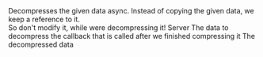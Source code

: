 <function name="AsyncDecompress" parent="util" type="libraryfunc">
	<description>
		Decompresses the given data async.
		<warning>
			Instead of copying the given data, we keep a reference to it.<br>
			So don't modify it, while were decompressing it!
		</warning>
	</description>
	<realm>Server</realm>
	<args>
		<arg name="data" type="string">The data to decompress</arg>
		<arg name="callback" type="function">
			the callback that is called after we finished compressing it
			<callback>
				<arg name="data" type="string">The decompressed data</arg>
			</callback>
		</arg>
	</args>
</function>